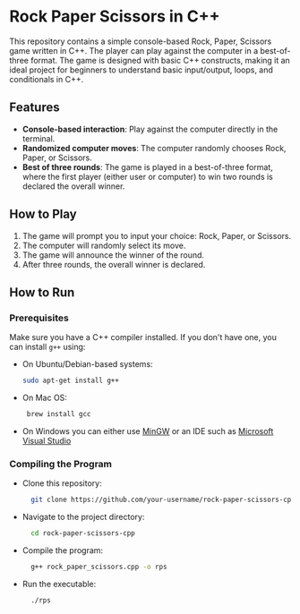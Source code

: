 # Rock Paper Scissors in C++

This repository contains a simple console-based Rock, Paper, Scissors game written in C++. The player can play against the computer in a best-of-three format. The game is designed with basic C++ constructs, making it an ideal project for beginners to understand basic input/output, loops, and conditionals in C++.

## Features
- **Console-based interaction**: Play against the computer directly in the terminal.
- **Randomized computer moves**: The computer randomly chooses Rock, Paper, or Scissors.
- **Best of three rounds**: The game is played in a best-of-three format, where the first player (either user or computer) to win two rounds is declared the overall winner.

## How to Play
1. The game will prompt you to input your choice: Rock, Paper, or Scissors.
2. The computer will randomly select its move.
3. The game will announce the winner of the round.
4. After three rounds, the overall winner is declared.

## How to Run

### Prerequisites
Make sure you have a C++ compiler installed. If you don't have one, you can install `g++` using:

- On Ubuntu/Debian-based systems:
  ```bash
  sudo apt-get install g++
- On Mac OS:
  ```bash
   brew install gcc
- On Windows you can either use [MinGW](https://www.mingw.org/) or an IDE such as [Microsoft Visual Studio](https://visualstudio.microsoft.com/#vs-section)
### Compiling the Program
- Clone this repository:
  ```bash
    git clone https://github.com/your-username/rock-paper-scissors-cpp.git
- Navigate to the project directory:
  ```bash
    cd rock-paper-scissors-cpp
- Compile the program:
  ```bash
    g++ rock_paper_scissors.cpp -o rps
- Run the executable:
  ```bash
    ./rps
